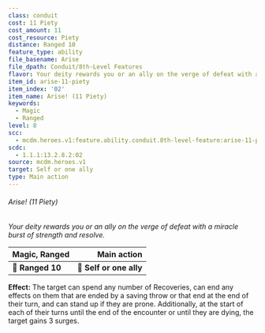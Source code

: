 ```yaml
---
class: conduit
cost: 11 Piety
cost_amount: 11
cost_resource: Piety
distance: Ranged 10
feature_type: ability
file_basename: Arise
file_dpath: Conduit/8th-Level Features
flavor: Your deity rewards you or an ally on the verge of defeat with a miracle burst of strength and resolve.
item_id: arise-11-piety
item_index: '02'
item_name: Arise! (11 Piety)
keywords:
  - Magic
  - Ranged
level: 8
scc:
  - mcdm.heroes.v1:feature.ability.conduit.8th-level-feature:arise-11-piety
scdc:
  - 1.1.1:13.2.8.2:02
source: mcdm.heroes.v1
target: Self or one ally
type: Main action
---
```


###### Arise! (11 Piety)

*Your deity rewards you or an ally on the verge of defeat with a miracle burst of strength and resolve.*

| **Magic, Ranged** |         **Main action** |
| ----------------- | ----------------------: |
| **📏 Ranged 10**  | **🎯 Self or one ally** |

**Effect:** The target can spend any number of Recoveries, can end any effects on them that are ended by a saving throw or that end at the end of their turn, and can stand up if they are prone. Additionally, at the start of each of their turns until the end of the encounter or until they are dying, the target gains 3 surges.
